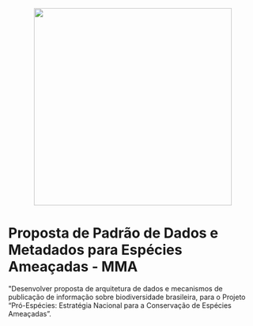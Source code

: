<center><img src="https://antigo.mma.gov.br/images/arquivos/biodiversidade/projetos/logo.png" width="400"></center>

# Proposta de Padrão de Dados e Metadados para Espécies Ameaçadas - MMA



"Desenvolver proposta de arquitetura de dados e mecanismos de publicação de informação sobre biodiversidade brasileira, para o Projeto “Pró-Espécies: Estratégia Nacional para a Conservação de Espécies Ameaçadas”.

